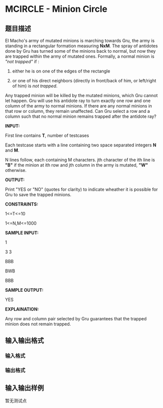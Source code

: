 # MCIRCLE - Minion Circle

## 题目描述

El Macho's army of mutated minions is marching towards Gru, the army is standing in a rectangular formation measuring **NxM**. The spray of antidotes done by Gru has turned some of the minions back to normal, but now they are trapped within the army of mutated ones. Formally, a normal minion is _"not trapped"_ if :

1) either he is on one of the edges of the rectangle

2) or one of his direct neighbors (directly in front/back of him, or left/right of him) is _not trapped_.

Any trapped minion will be killed by the mutated minions, which Gru cannot let happen. Gru will use his antidote ray to turn exactly one row and one column of the army to normal minions. If there are any normal minions in that row or column, they remain unaffected. Can Gru select a row and a column such that no normal minion remains trapped after the antidote ray?

**INPUT:**

First line contains **T**, number of testcases

Each testcase starts with a line containing two space separated integers **N** and **M**.

N lines follow, each containing M characters. jth character of the ith line is **"B"** if the minion at ith row and jth column in the army is mutated, **"W"** otherwise.

**OUTPUT:**

Print "YES or "NO" (quotes for clarity) to indicate wheather it is possible for Gru to save the trapped minions.

**CONSTRAINTS:**

1<=T<=10

1<=N,M<=1000

**SAMPLE INPUT:**

1

3 3

BBB

BWB

BBB

**SAMPLE OUTPUT:**

YES

**EXPLAINATION:**

Any row and column pair selected by Gru guarantees that the trapped minion does not remain trapped.

## 输入输出格式

### 输入格式

### 输出格式

## 输入输出样例

暂无测试点

